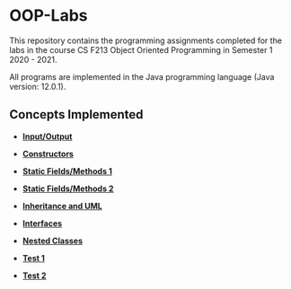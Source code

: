 # OOP-Labs
This repository contains the programming assignments completed for the labs in the course CS F213 Object Oriented Programming in Semester 1 2020 - 2021.

All programs are implemented in the Java programming language (Java version: 12.0.1).

## Concepts Implemented

- [**Input/Output**](Lab%201)

- [**Constructors**](Lab%202)

- [**Static Fields/Methods 1**](Lab%203)

- [**Static Fields/Methods 2**](Lab%204)

- [**Inheritance and UML**](Lab%205)

- [**Interfaces**](Lab%027)

- [**Nested Classes**](Lab%028)

- [**Test 1**](Test%201)

- [**Test 2**](Test%202)

